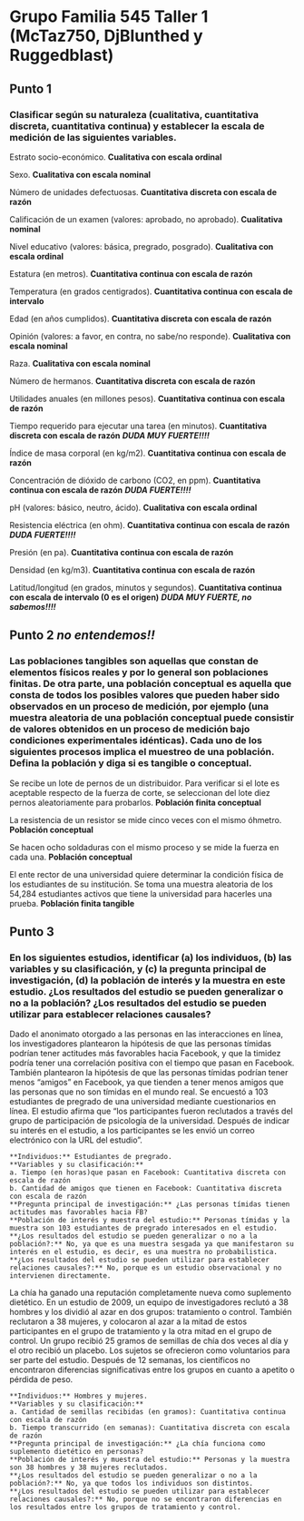 # Grupo Familia 545 Taller 1 (McTaz750, DjBlunthed y Ruggedblast)

## Punto 1
### Clasificar según su naturaleza (cualitativa, cuantitativa discreta, cuantitativa continua) y establecer la escala de medición de las siguientes variables.


Estrato socio-económico. **Cualitativa con escala ordinal**

Sexo. **Cualitativa con escala nominal**

Número de unidades defectuosas. **Cuantitativa discreta con escala de razón**

Calificación de un examen (valores: aprobado, no aprobado). **Cualitativa nominal**

Nivel educativo (valores: básica, pregrado, posgrado). **Cualitativa con escala ordinal**

Estatura (en metros). **Cuantitativa continua con escala de razón**

Temperatura (en grados centigrados). **Cuantitativa continua con escala de intervalo**

Edad (en años cumplidos). **Cuantitativa discreta con escala de razón**

Opinión (valores: a favor, en contra, no sabe/no responde). **Cualitativa con escala nominal**

Raza. **Cualitativa con escala nominal**

Número de hermanos. **Cuantitativa discreta con escala de razón**

Utilidades anuales (en millones pesos). **Cuantitativa continua con escala de razón**

Tiempo requerido para ejecutar una tarea (en minutos). **Cuantitativa discreta con escala de razón** ***DUDA MUY FUERTE!!!!***

Índice de masa corporal (en kg/m2). **Cuantitativa continua con escala de razón**

Concentración de dióxido de carbono (CO2, en ppm). **Cuantitativa continua con escala de razón** ***DUDA FUERTE!!!!***

pH (valores: básico, neutro, ácido). **Cualitativa con escala ordinal**

Resistencia eléctrica (en ohm). **Cuantitativa continua con escala de razón** ***DUDA FUERTE!!!!***

Presión (en pa). **Cuantitativa continua con escala de razón**

Densidad (en kg/m3). **Cuantitativa continua con escala de razón**

Latitud/longitud (en grados, minutos y segundos). **Cuantitativa continua con escala de intervalo (0 es el origen)**  ***DUDA MUY FUERTE, no sabemos!!!!***

## Punto 2 ***no entendemos!!***
### Las poblaciones tangibles son aquellas que constan de elementos físicos reales y por lo general son poblaciones finitas. De otra parte, una población conceptual es aquella que consta de todos los posibles valores que pueden haber sido observados en un proceso de medición, por ejemplo (una muestra aleatoria de una población conceptual puede consistir de valores obtenidos en un proceso de medición bajo condiciones experimentales idénticas). Cada uno de los siguientes procesos implica el muestreo de una población. Defina la población y diga si es tangible o conceptual.

Se recibe un lote de pernos de un distribuidor. Para verificar si el lote es aceptable respecto de la fuerza de corte, se seleccionan del lote diez pernos aleatoriamente 
para probarlos. **Población finita conceptual**

La resistencia de un resistor se mide cinco veces con el mismo óhmetro. **Población conceptual**

Se hacen ocho soldaduras con el mismo proceso y se mide la fuerza en cada una. **Población conceptual**

El ente rector de una universidad quiere determinar la condición física de los estudiantes de su institución. Se toma una muestra aleatoria de los 54,284 estudiantes activos que tiene la universidad para hacerles una prueba. **Población finita tangible**


## Punto 3

### En los siguientes estudios, identificar (a) los individuos, (b) las variables y su clasificación, y (c) la pregunta principal de investigación, (d) la población de interés y la muestra en este estudio. ¿Los resultados del estudio se pueden generalizar o no a la población? ¿Los resultados del estudio se pueden utilizar para establecer relaciones causales?

Dado el anonimato otorgado a las personas en las interacciones en línea, los investigadores plantearon la hipótesis de que las personas tímidas podrían tener actitudes más favorables hacia Facebook, y que la timidez podría tener una correlación positiva con el tiempo que pasan en Facebook. También plantearon la hipótesis de que las personas tímidas podrían tener menos “amigos” en Facebook, ya que tienden a tener menos amigos que las personas que no son tímidas en el mundo real. Se encuestó a 103 estudiantes de pregrado de una universidad mediante cuestionarios en línea. El estudio afirma que “los participantes fueron reclutados a través del grupo de participación de psicología de la universidad. Después de indicar su interés en el estudio, a los participantes se les envió un correo electrónico con la URL del estudio”.

```
**Individuos:** Estudiantes de pregrado.
**Variables y su clasificación:**
a. Tiempo (en horas)que pasan en Facebook: Cuantitativa discreta con escala de razón
b. Cantidad de amigos que tienen en Facebook: Cuantitativa discreta con escala de razón
**Pregunta principal de investigación:** ¿Las personas tímidas tienen actitudes mas favorables hacia FB?
**Población de interés y muestra del estudio:** Personas tímidas y la muestra son 103 estudiantes de pregrado interesados en el estudio.
**¿Los resultados del estudio se pueden generalizar o no a la población?:** No, ya que es una muestra sesgada ya que manifestaron su interés en el estudio, es decir, es una muestra no probabilistica. 
**¿Los resultados del estudio se pueden utilizar para establecer relaciones causales?:** No, porque es un estudio observacional y no intervienen directamente.
```

La chía ha ganado una reputación completamente nueva como suplemento dietético. En un estudio de 2009, un equipo de investigadores reclutó a 38 hombres y los dividió al azar en dos grupos: tratamiento o control. También reclutaron a 38 mujeres, y colocaron al azar a la mitad de estos participantes en el grupo de tratamiento y la otra mitad en el grupo de control. Un grupo recibió 25 gramos de semillas de chía dos veces al día y el otro recibió un placebo. Los sujetos se ofrecieron como voluntarios para ser parte del estudio. Después de 12 semanas, los científicos no encontraron diferencias significativas entre los grupos en cuanto a apetito o pérdida de peso.

```
**Individuos:** Hombres y mujeres.
**Variables y su clasificación:**
a. Cantidad de semillas recibidas (en gramos): Cuantitativa continua con escala de razón
b. Tiempo transcurrido (en semanas): Cuantitativa discreta con escala de razón
**Pregunta principal de investigación:** ¿La chía funciona como suplemento dietético en personas?
**Población de interés y muestra del estudio:** Personas y la muestra son 38 hombres y 38 mujeres reclutados.
**¿Los resultados del estudio se pueden generalizar o no a la población?:** No, ya que todos los individuos son distintos.    
**¿Los resultados del estudio se pueden utilizar para establecer relaciones causales?:** No, porque no se encontraron diferencias en los resultados entre los grupos de tratamiento y control.
```
